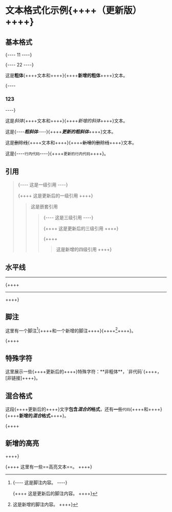 # 文本格式化示例{++++（更新版）++++}

## 基本格式

{----
11
----}

{----
22
----}

这是**粗体**{++++文本和++++}{++++**新增的粗体**++++}文本。

{----
### 123
----}

这是*斜体*{++++文本和++++}{++++*新增的斜体*++++}文本。

这&#x662F;&#x7B;----***粗斜体***----}{++++***更新的粗斜体***++++}&#x6587;本。

这是~~删除线~~{++++文本和++++}{++++~~新增的删除线~~++++}文本。

这是{----`行内代码`----}{++++`更新的行内代码`++++}。

## 引用

> {----
> 这是一级引用
> ----}
>
> {++++
> 这是更新后的一级引用
> ++++}
>
> > 这是嵌套引用
> >
> > > {----
> > > 这是三级引用
> > > ----}
> > >
> > > {++++
> > > 这是更新后的三级引用
> > > ++++}
> > >
> > > {++++
> > > > 这是新增的四级引用
> > > ++++}

## 水平线

***

{++++
***
++++}

## 脚注

这里有一个脚注[^1]{++++和一个新增的脚注++++}{++++[^2]++++}。

[^1]: {----
    这是脚注内容。
    ----}

    {++++
    这是更新后的脚注内容。
    ++++}

{++++
[^2]: 这是新增的脚注内容。
++++}

## 特殊字符

这里展示一些{++++更新后的++++}特殊字符：\*\*非粗体\*\*，\`非代码\`{++++，\[非链接]++++}。

## 混合格式

这段{++++更新后的++++}文字**包含*混合的*格式**，还有~~一些~~`代码`{++++和++++}{++++**新增的*混合*格式**++++}。

{++++
## 新增的高亮
++++}

{++++
这里有一些==高亮文本==。
++++}
